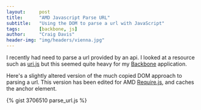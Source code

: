 ```yaml
---
layout:     post
title:      "AMD Javascript Parse URL"
subtitle:   "Using the DOM to parse a url with JavaScript"
tags:       [backbone, js]
author:     "Craig Davis"
header-img: "img/headers/vienna.jpg"
---
```


I recently had need to parse a url provided by an api. I looked at a resource such as
[uri.js](http://medialize.github.com/URI.js/) but this seemed quite heavy for my
[Backbone][bb] application.

Here's a slightly altered version of the much copied DOM approach to parsing a url.
This version has been edited for AMD [Require.js][require], and caches the anchor
element.

{% gist 3706510 parse_url.js %}

[bb]: http://backbonejs.org/
[require]: http://requirejs.org/
